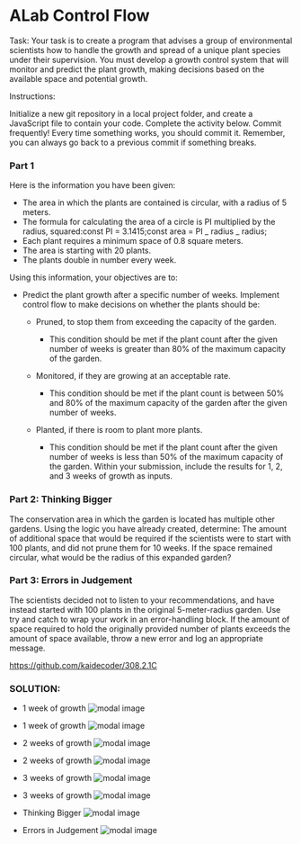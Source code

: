 # ALab Control Flow

Task: Your task is to create a program that advises a group of environmental scientists how to handle the growth and spread of a unique plant species under their supervision. You must develop a growth control system that will monitor and predict the plant growth, making decisions based on the available space and potential growth.

Instructions:

Initialize a new git repository in a local project folder, and create a JavaScript file to contain your code. Complete the activity below.
Commit frequently! Every time something works, you should commit it. Remember, you can always go back to a previous commit if something breaks.

### Part 1

Here is the information you have been given:

- The area in which the plants are contained is circular, with a radius of 5 meters.
- The formula for calculating the area of a circle is PI multiplied by the radius, squared:const PI = 3.1415;const area = PI _ radius _ radius;
- Each plant requires a minimum space of 0.8 square meters.
- The area is starting with 20 plants.
- The plants double in number every week.

Using this information, your objectives are to:

- Predict the plant growth after a specific number of weeks.
  Implement control flow to make decisions on whether the plants should be:

  - Pruned, to stop them from exceeding the capacity of the garden.

    - This condition should be met if the plant count after the given number of weeks is greater than 80% of the maximum capacity of the garden.

  - Monitored, if they are growing at an acceptable rate.

    - This condition should be met if the plant count is between 50% and 80% of the maximum capacity of the garden after the given number of weeks.

  - Planted, if there is room to plant more plants.

    - This condition should be met if the plant count after the given number of weeks is less than 50% of the maximum capacity of the garden.
      Within your submission, include the results for 1, 2, and 3 weeks of growth as inputs.

### Part 2: Thinking Bigger

The conservation area in which the garden is located has multiple other gardens.
Using the logic you have already created, determine:
The amount of additional space that would be required if the scientists were to start with 100 plants, and did not prune them for 10 weeks.
If the space remained circular, what would be the radius of this expanded garden?

### Part 3: Errors in Judgement

The scientists decided not to listen to your recommendations, and have instead started with 100 plants in the original 5-meter-radius garden.
Use try and catch to wrap your work in an error-handling block. If the amount of space required to hold the originally provided number of plants exceeds the amount of space available, throw a new error and log an appropriate message.

https://github.com/kaidecoder/308.2.1C

### SOLUTION:

- 1 week of growth
  ![modal image](./images/Screenshot%202023-11-24%20at%203.18.28%E2%80%AFPM.png)
- 1 week of growth
  ![modal image](./images/Screenshot%202023-11-24%20at%203.19.31%E2%80%AFPM.png)

- 2 weeks of growth
  ![modal image](/images/Screenshot%202023-11-24%20at%203.20.24%E2%80%AFPM.png)
- 2 weeks of growth
  ![modal image](/images/Screenshot%202023-11-24%20at%203.20.51%E2%80%AFPM.png)

- 3 weeks of growth
  ![modal image](/images/Screenshot%202023-11-24%20at%203.21.22%E2%80%AFPM.png)
- 3 weeks of growth
  ![modal image](/images/Screenshot%202023-11-24%20at%203.20.51%E2%80%AFPM.png)

- Thinking Bigger
  ![modal image](/images/Screenshot%202023-11-24%20at%206.24.49%E2%80%AFPM.png)

- Errors in Judgement
  ![modal image](/images/Screenshot%202023-11-24%20at%206.26.28%E2%80%AFPM.png)
